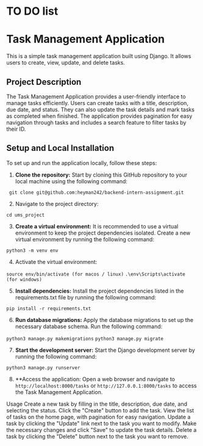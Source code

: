 # TO DO list

# Task Management Application

This is a simple task management application built using Django. It allows users to create, view, update, and delete tasks.

## Project Description

The Task Management Application provides a user-friendly interface to manage tasks efficiently. Users can create tasks with a title, description, due date, and status. They can also update the task details and mark tasks as completed when finished. The application provides pagination for easy navigation through tasks and includes a search feature to filter tasks by their ID.

## Setup and Local Installation

To set up and run the application locally, follow these steps:

1. **Clone the repository:** Start by cloning this GitHub repository to your local machine using the following command:

``` git clone git@github.com:heyman242/backend-intern-assignment.git```
  
2. Navigate to the project directory:

 ```cd ums_project```

3. **Create a virtual environment:** It is recommended to use a virtual environment to keep the project dependencies isolated. Create a new virtual environment by running the following command:

 ``` python3 -m venv env ```

4. Activate the virtual environment:

 ```source env/bin/activate (for macos / linux)```
 ```.\env\Scripts\activate (for windows)```

5. **Install dependencies:** Install the project dependencies listed in the requirements.txt file by running the following command:

 ```pip install -r requirements.txt```

6. **Run database migrations:** Apply the database migrations to set up the necessary database schema. Run the following command:

 ```python3 manage.py makemigrations```
 ```python3 manage.py migrate```

7. **Start the development server:** Start the Django development server by running the following command:

 ```python3 manage.py runserver```

8. **Access the application: Open a web browser and navigate to ```http://localhost:8000/tasks``` or ```http://127.0.0.1:8000/tasks``` to access the Task Management Application.

Usage
Create a new task by filling in the title, description, due date, and selecting the status. Click the "Create" button to add the task.
View the list of tasks on the home page, with pagination for easy navigation.
Update a task by clicking the "Update" link next to the task you want to modify. Make the necessary changes and click "Save" to update the task details.
Delete a task by clicking the "Delete" button next to the task you want to remove.


